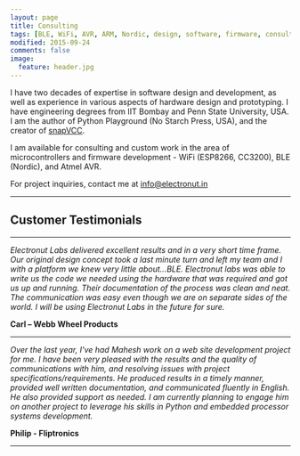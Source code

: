 ```yaml
---
layout: page
title: Consulting
tags: [BLE, WiFi, AVR, ARM, Nordic, design, software, firmware, consulting, contract, custom]
modified: 2015-09-24
comments: false
image:
  feature: header.jpg
---
```


I have two decades of expertise in software design and development, as
well as experience in various aspects of hardware design and
prototyping. I have engineering degrees from IIT Bombay and Penn State
University, USA. I am the author of Python Playground (No Starch
Press, USA), and the creator of [snapVCC][1].

I am available for consulting and custom work in the area of
microcontrollers and firmware development - WiFi (ESP8266, CC3200), BLE (Nordic), and Atmel AVR.

For project inquiries, contact me at <a href="mailto:info@electronut.in">info@electronut.in</a>

<hr/>

## Customer Testimonials

<hr/>

*Electronut Labs delivered excellent results and in a very short time frame. Our original design concept took a last minute turn and left my team and I with a platform we knew very little about…BLE. Electronut labs was able to write us the code we needed using the hardware that was required and got us up and running. Their documentation of the process was clean and neat. The communication was easy even though we are on separate sides of the world. I will be using Electronut Labs in the future for sure.*

**Carl – Webb Wheel Products**

<hr/>

*Over the last year, I've had Mahesh work on a web site
development project for me. I have been very pleased with
the results and the quality of communications with him, and
resolving issues with project specifications/requirements.
He produced results in a timely manner, provided well written
documentation, and communicated fluently in English.
He also provided support as needed. I am currently planning
to engage him on another project to leverage his skills in
Python and embedded processor systems development.*

**Philip - Fliptronics**

<hr/>

[1]: https://www.crowdsupply.com/electronut/snapvcc/
